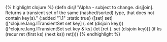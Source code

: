 {% highlight clojure %}
(defn disj!
  "Alpha - subject to change.
  disj[oin]. Returns a transient set of the same (hashed/sorted) type, that
  does not contain key(s)."
  {:added "1.1"
   :static true}
  ([set] set)
  ([^clojure.lang.ITransientSet set key]
   (. set (disjoin key)))
  ([^clojure.lang.ITransientSet set key & ks]
   (let [ret (. set (disjoin key))]
     (if ks
       (recur ret (first ks) (next ks))
       ret))))
{% endhighlight %}
